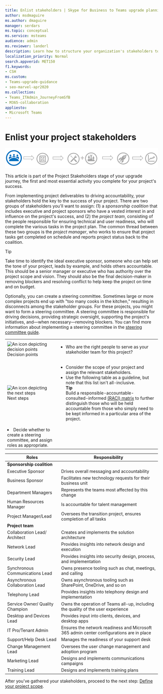 ```yaml
---
title: Enlist stakeholders | Skype for Business to Teams upgrade planning
author: msdmaguire
ms.author: dmaguire
manager: serdars
ms.topic: conceptual
ms.service: msteams
audience: admin
ms.reviewer: landerl
description: Learn how to structure your organization's stakeholders to ensure that the Microsoft Teams upgrade is successful. 
localization_priority: Normal
search.appverid: MET150
f1.keywords:
- CSH
ms.custom:
- Teams-upgrade-guidance
- seo-marvel-apr2020
ms.collection: 
- Teams_ITAdmin_JourneyFromSfB
- M365-collaboration
appliesto:
- Microsoft Teams
---
```


# Enlist your project stakeholders

![Illustration showing the stakeholder state of the upgrade journey](media/upgrade-banner-stakeholders.png "Stages of the upgrade journey, with emphasis on gathering your team of project stakeholders")

This article is part of the Project Stakeholders stage of your upgrade journey, the first and most essential activity you complete for your project's success.

From implementing project deliverables to driving accountability, your stakeholders hold the key to the success of your project. There are two groups of stakeholders you'll want to assign: (1) a _sponsorship coalition_ that includes executive and project sponsors who have a vested interest in and influence on the project's success, and (2) the _project team_, consisting of the people responsible for ensuring technical and user readiness, who will complete the various tasks in the project plan. The common thread between these two groups is the _project manager_, who works to ensure that project tasks get completed on schedule and reports project status back to the coalition.

> [!Tip]
> Take time to identify the ideal executive sponsor, someone who can help set the tone of your project, leads by example, and holds others accountable. This should be a senior manager or executive who has authority over the project scope and vision. They should also be the final decision-maker in removing blockers and resolving conflict to help keep the project on time and on budget.

Optionally, you can create a steering committee. Sometimes large or more complex projects end up with "too many cooks in the kitchen," resulting in disconnects among the stakeholder groups. For these projects, you might want to form a steering committee. A steering committee is responsible for driving decisions, providing strategic oversight, supporting the project's initiatives, and—when necessary—removing blockers. You can find more information about implementing a steering committee in the [steering committee guide](./envision-steering-committee-complete-guide.md).

| | |
|---|---|
| ![An icon depicting decision points](media/audio_conferencing_image7.png) <br/>Decision points | <ul><li>Who are the right people to serve as your stakeholder team for this project?</li></ul> |
| ![An icon depicting the next steps](media/audio_conferencing_image9.png)<br/>Next steps | <ul><li>Consider the scope of your project and assign the relevant stakeholders.</li><li>Use the following table as a guideline, but note that this list isn't all-inclusive.<br><strong>Tip</strong><br>Build a responsible-accountable-consulted-informed [(RACI) matrix](https://en.wikipedia.org/wiki/Responsibility_assignment_matrix) to further distinguish those who will be held accountable from those who simply need to be kept informed in a particular area of the project.</li> |
| <li>Decide whether to create a steering committee, and assign roles as appropriate.</li></ul> | |

| Roles | Responsibility |
|---|---|
| **Sponsorship coalition** | |
| Executive Sponsor | Drives overall messaging and accountability |
| Business Sponsor | Facilitates new technology requests for their business unit |
| Department Managers | Represents the teams most affected by this change |
| Human Resources Manager | Is accountable for talent management |
| Project Manager/Lead | Oversees the transition project, ensures completion of all tasks |
| **Project team** | |
| Collaboration Lead/ Architect | Creates and implements the solution architecture |
| Network Lead | Provides insights into network design and execution |
| Security Lead | Provides insights into security design, process, and implementation |
| Synchronous Communications Lead | Owns presence tooling such as chat, meetings, and calling |
| Asynchronous Collaboration Lead | Owns asynchronous tooling such as SharePoint, OneDrive, and so on |
| Telephony Lead | Provides insights into telephony design and implementation |
| Service Owner/ Quality Champion | Owns the operation of Teams all-up, including the quality of the user experience |
| Desktop and Devices Lead | Provides input into clients, devices, and desktop apps |
| IT Pro/Tenant Admin | Ensures the network readiness and Microsoft 365 admin center configurations are in place |
| Support/Help Desk Lead | Manages the readiness of your support desk |
| Change Management Lead | Oversees the user change management and adoption program |
| Marketing Lead | Designs and implements communications campaigns |
| Training Lead | Designs and implements training plans |

After you've gathered your stakeholders, proceed to the next step: [Define your project scope](./upgrade-define-project-scope.md).